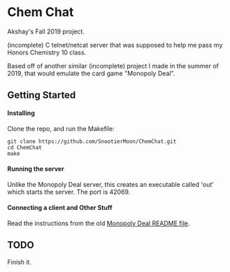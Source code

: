 # Chem Chat
Akshay's Fall 2019 project.

(incomplete) C telnet/netcat server that was supposed to help me pass my Honors Chemistry 10 class.

Based off of another similar (incomplete) project I made in the summer of 2019, that would emulate the card game "Monopoly Deal".

## Getting Started

#### Installing

Clone the repo, and run the Makefile:

```
git clone https://github.com/SnootierMoon/ChemChat.git
cd ChemChat
make
```

#### Running the server

Unlike the Monopoly Deal server, this creates an executable called 'out' which starts the server. The port is 42069.

#### Connecting a client and Other Stuff

Read the instructions from the old [Monopoly Deal README file](https://github.com/SnootierMoon/MonopolyDeal#getting-started).

## TODO

Finish it.

